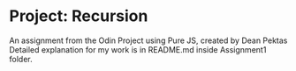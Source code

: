 # Project: Recursion

An assignment from the Odin Project using Pure JS, created by Dean Pektas
Detailed explanation for my work is in README.md inside Assignment1 folder.
